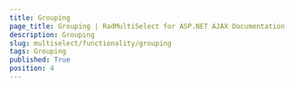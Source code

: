 ```yaml
---
title: Grouping
page_title: Grouping | RadMultiSelect for ASP.NET AJAX Documentation
description: Grouping
slug: multiselect/functionality/grouping
tags: Grouping
published: True
position: 4
---
```



